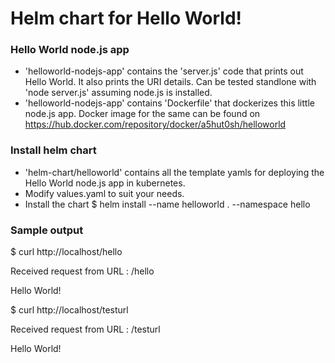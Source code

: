 # Helm chart for Hello World!



### Hello World node.js app
- 'helloworld-nodejs-app' contains the 'server.js' code that prints out Hello World. It also prints the URI details. Can be tested standlone with 'node server.js' assuming node.js is installed.
- 'helloworld-nodejs-app' contains 'Dockerfile' that dockerizes this little node.js app. Docker image for the same can be found on https://hub.docker.com/repository/docker/a5hut0sh/helloworld



### Install helm chart 
- 'helm-chart/helloworld' contains all the template yamls for deploying the Hello World node.js app in kubernetes.
- Modify values.yaml to suit your needs.
- Install the chart 
$ helm install --name helloworld . --namespace hello



### Sample output

$ curl http://localhost/hello

Received request from URL : /hello

Hello World!

$ curl http://localhost/testurl

Received request from URL : /testurl

Hello World!
